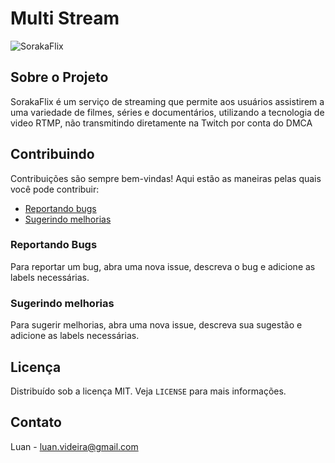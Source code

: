 # Multi Stream

![SorakaFlix](https://i.imgur.com/rK5zeVB.png)

## Sobre o Projeto

SorakaFlix é um serviço de streaming que permite aos usuários assistirem a uma variedade de filmes, séries e documentários, utilizando a tecnologia de video RTMP, não transmitindo diretamente na Twitch por conta do DMCA

## Contribuindo

Contribuições são sempre bem-vindas! Aqui estão as maneiras pelas quais você pode contribuir:

- [Reportando bugs](https://github.com/luansilvadb/stream-pedro/issues)
- [Sugerindo melhorias](https://github.com/luansilvadb/stream-pedro/issues)

### Reportando Bugs

Para reportar um bug, abra uma nova issue, descreva o bug e adicione as labels necessárias.

### Sugerindo melhorias

Para sugerir melhorias, abra uma nova issue, descreva sua sugestão e adicione as labels necessárias.

## Licença

Distribuído sob a licença MIT. Veja `LICENSE` para mais informações.

## Contato

Luan - luan.videira@gmail.com
